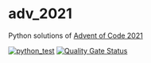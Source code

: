 # adv_2021
Python solutions of [Advent of Code 2021](https://adventofcode.com/2021)

[![python_test](https://github.com/vil02/adv_2021/actions/workflows/python_test.yml/badge.svg)](https://github.com/vil02/adv_2021/actions/workflows/python_test.yml)
[![Quality Gate Status](https://sonarcloud.io/api/project_badges/measure?project=vil02_adv_2021&metric=alert_status)](https://sonarcloud.io/summary/new_code?id=vil02_adv_2021)
